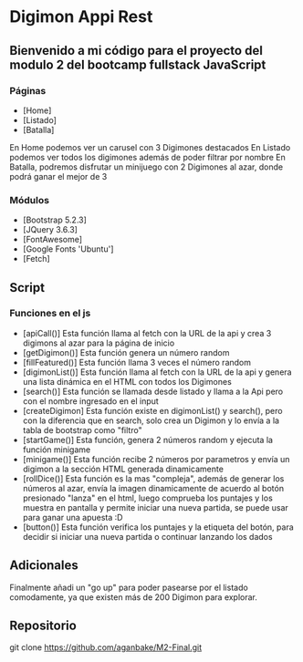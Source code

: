 # Digimon Appi Rest

## Bienvenido a mi código para el proyecto del modulo 2 del bootcamp fullstack JavaScript

### Páginas

- [Home]
- [Listado]
- [Batalla]

En Home podemos ver un carusel con 3 Digimones destacados
En Listado podemos ver todos los digimones además de poder filtrar por nombre
En Batalla, podremos disfrutar un minijuego con 2 Digimones al azar, donde podrá ganar el mejor de 3

### Módulos

- [Bootstrap 5.2.3]
- [JQuery 3.6.3]
- [FontAwesome]
- [Google Fonts 'Ubuntu']
- [Fetch]

## Script

### Funciones en el js

- [apiCall()] Esta función llama al fetch con la URL de la api y crea 3 digimons al azar para la página de inicio
- [getDigimon()] Esta función genera un número random
- [fillFeatured()] Esta función llama 3 veces el número random
- [digimonList()] Esta función llama al fetch con la URL de la api y genera una lista dinámica en el HTML con todos los Digimones
- [search()] Esta función se llamada desde listado y llama a la Api pero con el nombre ingresado en el input
- [createDigimon] Esta función existe en digimonList() y search(), pero con la diferencia que en search, solo crea un Digimon y lo envía a la tabla de bootstrap como "filtro"
- [startGame()] Esta función, genera 2 números random y ejecuta la función minigame
- [minigame()] Esta función recibe 2 números por parametros y envía un digimon a la sección HTML generada dinamicamente
- [rollDice()] Esta función es la mas "compleja", además de generar los números al azar, envía la imagen dinamicamente de acuerdo al botón presionado "lanza" en el html, luego comprueba los puntajes y los muestra en pantalla y permite iniciar una nueva partida, se puede usar para ganar una apuesta :D
- [button()] Esta función verifica los puntajes y la etiqueta del botón, para decidir si iniciar una nueva partida o continuar lanzando los dados

## Adicionales

Finalmente añadi un "go up" para poder pasearse por el listado comodamente, ya que existen más de 200 Digimon para explorar.

## Repositorio

git clone https://github.com/aganbake/M2-Final.git

